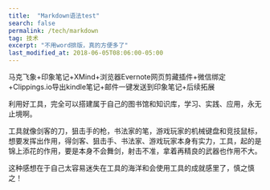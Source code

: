 ```yaml
---
title:  "Markdown语法test"
search: false
permalink: /tech/markdown
tag: 技术
excerpt: "不用word排版，真的方便多了"
last_modified_at: 2018-06-05T08:06:00-05:00
---
```





马克飞象+印象笔记+XMind+浏览器Evernote网页剪藏插件+微信绑定+Clippings.io导出kindle笔记+邮件一键发送到印象笔记+后续拓展

利用好工具，完全可以搭建属于自己的图书馆和知识库，学习、实践、应用，永无止境啊。

工具就像剑客的刀，狙击手的枪，书法家的笔，游戏玩家的机械键盘和竞技鼠标，想要发挥出作用，得剑客、狙击手、书法家、游戏玩家本身有实力，工具，起的是锦上添花的作用，要是本身不会舞剑，射击不准，拿着再精良的武器也作用不大。

这种感想在于自己太容易迷失在工具的海洋和会使用工具的成就感里了，慎之慎之！